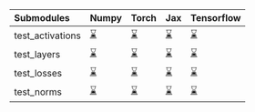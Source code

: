 | Submodules       | Numpy                                                                                                                           | Torch                                                                                                                           | Jax                                                                                                                             | Tensorflow                                                                                                                      |
|:-----------------|:--------------------------------------------------------------------------------------------------------------------------------|:--------------------------------------------------------------------------------------------------------------------------------|:--------------------------------------------------------------------------------------------------------------------------------|:--------------------------------------------------------------------------------------------------------------------------------|
| test_activations | <a href="https://github.com/unifyai/ivy/runs/7991209258?check_suite_focus=true" rel="noopener noreferrer" target="_blank">⌛</a> | <a href="https://github.com/unifyai/ivy/runs/7991209816?check_suite_focus=true" rel="noopener noreferrer" target="_blank">⌛</a> | <a href="https://github.com/unifyai/ivy/runs/7991210358?check_suite_focus=true" rel="noopener noreferrer" target="_blank">⌛</a> | <a href="https://github.com/unifyai/ivy/runs/7991210968?check_suite_focus=true" rel="noopener noreferrer" target="_blank">⌛</a> |
| test_layers      | <a href="https://github.com/unifyai/ivy/runs/7991209387?check_suite_focus=true" rel="noopener noreferrer" target="_blank">⌛</a> | <a href="https://github.com/unifyai/ivy/runs/7991209975?check_suite_focus=true" rel="noopener noreferrer" target="_blank">⌛</a> | <a href="https://github.com/unifyai/ivy/runs/7991210521?check_suite_focus=true" rel="noopener noreferrer" target="_blank">⌛</a> | <a href="https://github.com/unifyai/ivy/runs/7991211174?check_suite_focus=true" rel="noopener noreferrer" target="_blank">⌛</a> |
| test_losses      | <a href="https://github.com/unifyai/ivy/runs/7991209510?check_suite_focus=true" rel="noopener noreferrer" target="_blank">⌛</a> | <a href="https://github.com/unifyai/ivy/runs/7991210099?check_suite_focus=true" rel="noopener noreferrer" target="_blank">⌛</a> | <a href="https://github.com/unifyai/ivy/runs/7991210656?check_suite_focus=true" rel="noopener noreferrer" target="_blank">⌛</a> | <a href="https://github.com/unifyai/ivy/runs/7991211335?check_suite_focus=true" rel="noopener noreferrer" target="_blank">⌛</a> |
| test_norms       | <a href="https://github.com/unifyai/ivy/runs/7991209660?check_suite_focus=true" rel="noopener noreferrer" target="_blank">⌛</a> | <a href="https://github.com/unifyai/ivy/runs/7991210230?check_suite_focus=true" rel="noopener noreferrer" target="_blank">⌛</a> | <a href="https://github.com/unifyai/ivy/runs/7991210812?check_suite_focus=true" rel="noopener noreferrer" target="_blank">⌛</a> | <a href="https://github.com/unifyai/ivy/runs/7991211522?check_suite_focus=true" rel="noopener noreferrer" target="_blank">⌛</a> |